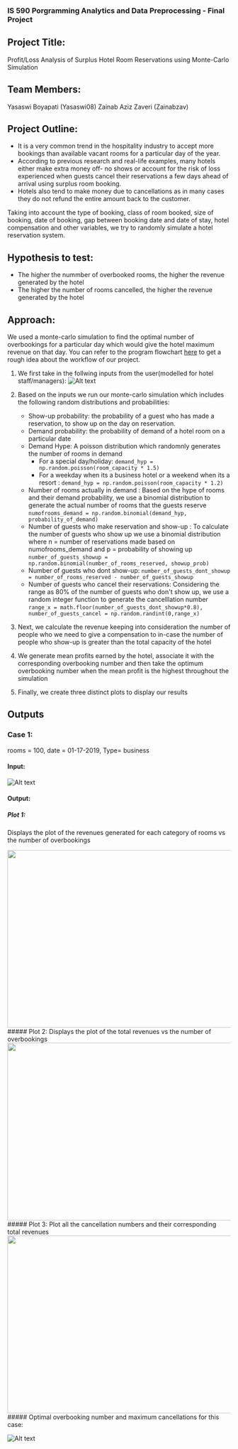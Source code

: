 ### IS 590 Porgramming Analytics and Data Preprocessing - Final Project

## Project Title:
Profit/Loss Analysis of Surplus Hotel Room Reservations using Monte-Carlo Simulation

## Team Members:
Yasaswi Boyapati (Yasaswi08)
Zainab Aziz Zaveri (Zainabzav)

## Project Outline: 
- It is a very common trend in the hospitality industry to accept more bookings than available vacant rooms for a particular day of the year. 
- According to previous research and real-life examples, many hotels either make extra money off- no shows or account for the risk of loss experienced when guests cancel their reservations a few days ahead of arrival using surplus room booking. 
- Hotels also tend to make money due to cancellations as in many cases they do not refund the entire amount back to the customer.

Taking into account the type of booking, class of room booked, size of booking, date of booking, gap between booking date and date of stay, hotel compensation and other variables, we try to randomly simulate a hotel reservation system.

## Hypothesis to test:
- The higher the nummber of overbooked rooms, the higher the revenue generated by the hotel
- The higher the number of rooms cancelled, the higher the revenue generated by the hotel 

## Approach:
We used a monte-carlo simulation to find the optimal number of overbookings for a particular day which would give the hotel maximum revenue on that day. You can refer to the program flowchart [here](https://github.com/Zainabzav/final_projects/blob/master/project_workflow.png) to get a rough idea about the workflow of our project.

1. We first take in the follwing inputs from the user(modelled for hotel staff/managers):
![Alt text](https://github.com/Zainabzav/final_projects/blob/master/images/Screen%20Shot%202019-12-12%20at%2011.05.34%20AM.png?raw=true "Optional Title")

2. Based on the inputs we run our monte-carlo simulation which includes the following random distributions and probabilities:
   - Show-up probability: the probability of a guest who has made a reservation, to show up on the day on reservation.
   - Demand probability: the probability of demand of a hotel room on a particular date
   - Demand Hype: A poisson distribution which randomnly generates the number of rooms in demand 
     - For a special day/holiday: `demand_hyp = np.random.poisson(room_capacity * 1.5)` 
     - For a weekday when its a business hotel or a weekend when its a resort : `demand_hyp = np.random.poisson(room_capacity * 1.2)`
   - Number of rooms actually in demand : Based on the hype of rooms and their demand probability, we use a binomial distribution to generate the actual number of rooms that the guests reserve `numofrooms_demand = np.random.binomial(demand_hyp, probability_of_demand)`
   - Number of guests who make reservation and show-up : To calculate the number of guests who show up we use a binomial distribution where n = number of reservations made based on numofrooms_demand and p = probability of showing up `number_of_guests_showup = np.random.binomial(number_of_rooms_reserved, showup_prob)`
   - Number of guests who dont show-up: `number_of_guests_dont_showup = number_of_rooms_reserved - number_of_guests_showup`
   - Number of guests who cancel their reservations: Considering the range as 80% of the number of guests who don't show up, we use a random integer function to generate the cancelllation number `range_x = math.floor(number_of_guests_dont_showup*0.8), number_of_guests_cancel = np.random.randint(0,range_x)`
   
3. Next, we calculate the revenue keeping into consideration the number of people who we need to give a compensation to in-case the number of people who show-up is greater than the total capacity of the hotel

4. We generate mean profits earned by the hotel, associate it with the corresponding overbooking number and then take the optimum overbooking number when the mean profit is the highest throughout the simulation

5. Finally, we create three distinct plots to display our results

## Outputs

### Case 1: 
rooms = 100, date = 01-17-2019, Type= business
#### Input:

![Alt text](https://github.com/Zainabzav/final_projects/blob/master/images/Screen%20Shot%202019-12-12%20at%2011.05.34%20AM.png?raw=true "Optional Title")

#### Output:
##### Plot 1: 
Displays the plot of the revenues generated for each category of rooms vs the number of overbookings

<img src="https://github.com/Zainabzav/final_projects/blob/master/images/Screen%20Shot%202019-12-12%20at%2012.23.34%20PM.png" data-canonical-src="https://github.com/Zainabzav/final_projects/blob/master/images/Screen%20Shot%202019-12-12%20at%2012.23.34%20PM.png" width="600" height="400" />
##### Plot 2:
Displays the plot of the total revenues vs the number of overbookings

<img src="https://github.com/Zainabzav/final_projects/blob/master/images/Screen%20Shot%202019-12-12%20at%2012.27.10%20PM.png" data-canonical-src="https://github.com/Zainabzav/final_projects/blob/master/images/Screen%20Shot%202019-12-12%20at%2012.27.10%20PM.png" width="600" height="400" />
##### Plot 3:
Plot all the cancellation numbers and their corresponding total revenues

<img src="https://github.com/Zainabzav/final_projects/blob/master/images/Screen%20Shot%202019-12-12%20at%2012.29.29%20PM.png" data-canonical-src="https://github.com/Zainabzav/final_projects/blob/master/images/Screen%20Shot%202019-12-12%20at%2012.29.29%20PM.png" width="600" height="400" />
##### Optimal overbooking number and maximum cancellations for this case:

![Alt text](https://github.com/Zainabzav/final_projects/blob/master/images/Screen%20Shot%202019-12-12%20at%2012.29.46%20PM.png?raw=true "Optional Title" )


